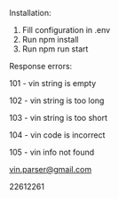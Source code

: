 Installation:

1. Fill configuration in .env
2. Run npm install
3. Run npm run start

Response errors:

101 - vin string is empty

102 - vin string is too long

103 - vin string is too short

104 - vin code is incorrect

105 - vin info not found

vin.parser@gmail.com

22612261
